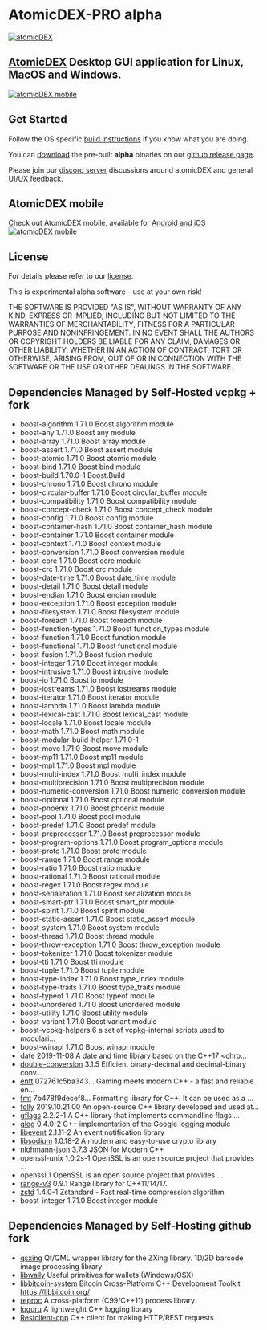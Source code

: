 # AtomicDEX-PRO alpha

[![atomicDEX](https://i.ibb.co/D5GJLWy/adex.png)](https://atomicdex.io)

## [AtomicDEX](https://atomicdex.io) Desktop GUI application for Linux, MacOS and Windows. 

[![atomicDEX mobile](https://i.imgur.com/kxkOQ5v.gif)](https://atomicdex.io)


## Get Started

Follow the OS specific [build instructions](https://github.com/KomodoPlatform/atomicDEX-Pro/tree/master/ci_tools_atomic_dex#linux-quickstart) if you know what you are doing.

You can [download](https://github.com/KomodoPlatform/atomicDEX-Pro/releases) the pre-built <b>alpha</b> binaries on our [github release page](https://github.com/KomodoPlatform/atomicDEX-Pro/releases).

Please join our [discord server](https://komodoplatform.com/discord) discussions around atomicDEX and general UI/UX feedback.

## AtomicDEX mobile 

Check out AtomicDEX mobile, available for [Android and iOS](https://atomicdex.io) [![atomicDEX mobile](https://s5.gifyu.com/images/atomicdex_animation_small2.gif)](https://atomicdex.io)
## License

For details please refer to our [license](https://github.com/KomodoPlatform/atomicDEX-Pro/blob/master/LICENSE).

This is experimental alpha software - use at your own risk!

THE SOFTWARE IS PROVIDED "AS IS", WITHOUT WARRANTY OF ANY KIND, EXPRESS OR IMPLIED, INCLUDING BUT NOT LIMITED TO THE WARRANTIES OF MERCHANTABILITY, FITNESS FOR A PARTICULAR PURPOSE AND NONINFRINGEMENT. IN NO EVENT SHALL THE AUTHORS OR COPYRIGHT HOLDERS BE LIABLE FOR ANY CLAIM, DAMAGES OR OTHER LIABILITY, WHETHER IN AN ACTION OF CONTRACT, TORT OR OTHERWISE, ARISING FROM, OUT OF OR IN CONNECTION WITH THE SOFTWARE OR THE USE OR OTHER DEALINGS IN THE SOFTWARE.

## Dependencies Managed by Self-Hosted vcpkg + fork

- boost-algorithm                           1.71.0           Boost algorithm module
- boost-any                                 1.71.0           Boost any module
- boost-array                               1.71.0           Boost array module
- boost-assert                              1.71.0           Boost assert module
- boost-atomic                              1.71.0           Boost atomic module
- boost-bind                                1.71.0           Boost bind module
- boost-build                               1.70.0-1         Boost.Build
- boost-chrono                              1.71.0           Boost chrono module
- boost-circular-buffer                     1.71.0           Boost circular_buffer module
- boost-compatibility                       1.71.0           Boost compatibility module
- boost-concept-check                       1.71.0           Boost concept_check module
- boost-config                              1.71.0           Boost config module
- boost-container-hash                      1.71.0           Boost container_hash module
- boost-container                           1.71.0           Boost container module
- boost-context                             1.71.0           Boost context module
- boost-conversion                          1.71.0           Boost conversion module
- boost-core                                1.71.0           Boost core module
- boost-crc                                 1.71.0           Boost crc module
- boost-date-time                           1.71.0           Boost date_time module
- boost-detail                              1.71.0           Boost detail module
- boost-endian                              1.71.0           Boost endian module
- boost-exception                           1.71.0           Boost exception module
- boost-filesystem                          1.71.0           Boost filesystem module
- boost-foreach                             1.71.0           Boost foreach module
- boost-function-types                      1.71.0           Boost function_types module
- boost-function                            1.71.0           Boost function module
- boost-functional                          1.71.0           Boost functional module
- boost-fusion                              1.71.0           Boost fusion module
- boost-integer                             1.71.0           Boost integer module
- boost-intrusive                           1.71.0           Boost intrusive module
- boost-io                                  1.71.0           Boost io module
- boost-iostreams                           1.71.0           Boost iostreams module
- boost-iterator                            1.71.0           Boost iterator module
- boost-lambda                              1.71.0           Boost lambda module
- boost-lexical-cast                        1.71.0           Boost lexical_cast module
- boost-locale                              1.71.0           Boost locale module
- boost-math                                1.71.0           Boost math module
- boost-modular-build-helper                1.71.0-1
- boost-move                                1.71.0           Boost move module
- boost-mp11                                1.71.0           Boost mp11 module
- boost-mpl                                 1.71.0           Boost mpl module
- boost-multi-index                         1.71.0           Boost multi_index module
- boost-multiprecision                      1.71.0           Boost multiprecision module
- boost-numeric-conversion                  1.71.0           Boost numeric_conversion module
- boost-optional                            1.71.0           Boost optional module
- boost-phoenix                             1.71.0           Boost phoenix module
- boost-pool                                1.71.0           Boost pool module
- boost-predef                              1.71.0           Boost predef module
- boost-preprocessor                        1.71.0           Boost preprocessor module
- boost-program-options                     1.71.0           Boost program_options module
- boost-proto                               1.71.0           Boost proto module
- boost-range                               1.71.0           Boost range module
- boost-ratio                               1.71.0           Boost ratio module
- boost-rational                            1.71.0           Boost rational module
- boost-regex                               1.71.0           Boost regex module
- boost-serialization                       1.71.0           Boost serialization module
- boost-smart-ptr                           1.71.0           Boost smart_ptr module
- boost-spirit                              1.71.0           Boost spirit module
- boost-static-assert                       1.71.0           Boost static_assert module
- boost-system                              1.71.0           Boost system module
- boost-thread                              1.71.0           Boost thread module
- boost-throw-exception                     1.71.0           Boost throw_exception module
- boost-tokenizer                           1.71.0           Boost tokenizer module
- boost-tti                                 1.71.0           Boost tti module
- boost-tuple                               1.71.0           Boost tuple module
- boost-type-index                          1.71.0           Boost type_index module
- boost-type-traits                         1.71.0           Boost type_traits module
- boost-typeof                              1.71.0           Boost typeof module
- boost-unordered                           1.71.0           Boost unordered module
- boost-utility                             1.71.0           Boost utility module
- boost-variant                             1.71.0           Boost variant module
- boost-vcpkg-helpers                       6                a set of vcpkg-internal scripts used to modulari...
- boost-winapi                              1.71.0           Boost winapi module
- [date](https://github.com/KomodoPlatform/date)             2019-11-08       A date and time library based on the C++17 <chro...
- [double-conversion](https://github.com/KomodoPlatform/double-conversion)    3.1.5            Efficient binary-decimal and decimal-binary conv...
- [entt](https://github.com/KomodoPlatform/entt)             072761c5ba343... Gaming meets modern C++ - a fast and reliable en...
- [fmt](https://github.com/KomodoPlatform/fmt)               7b478f9decef8... Formatting library for C++. It can be used as a ...
- [folly](https://github.com/KomodoPlatform/folly)           2019.10.21.00    An open-source C++ library developed and used at...
- [gflags](https://github.com/KomodoPlatform/gflags)         2.2.2-1          A C++ library that implements commandline flags ...
- [glog](https://github.com/KomodoPlatform/glog)             0.4.0-2          C++ implementation of the Google logging module
- [libevent](https://github.com/KomodoPlatform/libevent)     2.1.11-2         An event notification library
- [libsodium](https://github.com/KomodoPlatform/libsodium)   1.0.18-2         A modern and easy-to-use crypto library
- [nlohmann-json](https://github.com/KomodoPlatform/json)    3.7.3            JSON for Modern C++
- openssl-unix                              1.0.2s-1         OpenSSL is an open source project that provides ...
- openssl                                   1                OpenSSL is an open source project that provides ...
- [range-v3](https://github.com/KomodoPlatform/range-v3)     0.9.1            Range library for C++11/14/17.
- [zstd](https://github.com/KomodoPlatform/zstd)             1.4.0-1          Zstandard - Fast real-time compression algorithm
- boost-integer                             1.71.0           Boost integer module

## Dependencies Managed by Self-Hosting github fork

- [qsxing](https://github.com/KomodoPlatform/qzxing/archive/master.zip) 
Qt/QML wrapper library for the ZXing library. 1D/2D barcode image processing library
- [libwally](https://github.com/KomodoPlatform/libwally-core) Useful primitives for wallets (Windows/OSX)
- [libbitcoin-system](https://github.com/KomodoPlatform/libbitcoin-system) Bitcoin Cross-Platform C++ Development Toolkit https://libbitcoin.org/
- [reproc](https://github.com/KomodoPlatform/reproc) A cross-platform (C99/C++11) process library
- [loguru](https://github.com/KomodoPlatform/loguru) A lightweight C++ logging library
- [Restclient-cpp](https://github.com/KomodoPlatform/restclient-cpp) C++ client for making HTTP/REST requests
